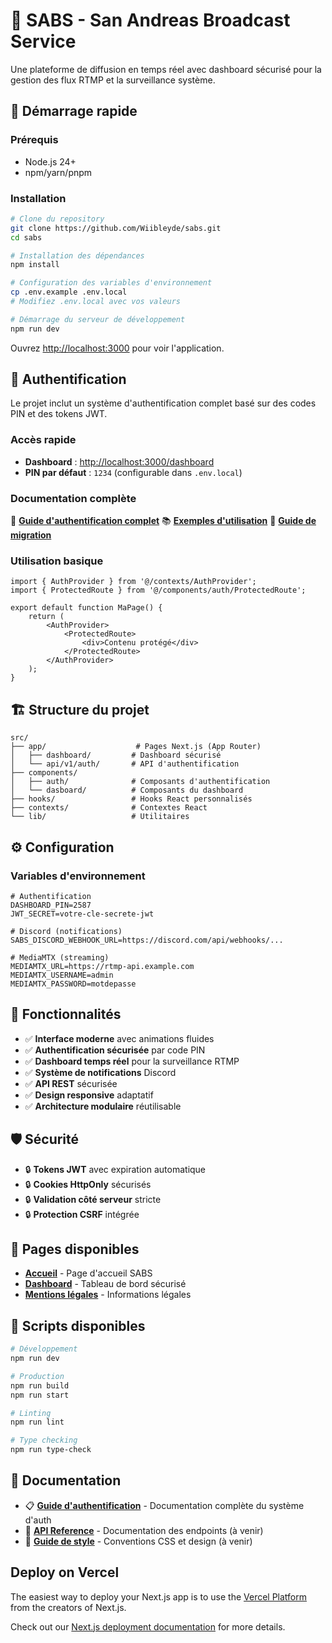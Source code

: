 # 📡 SABS - San Andreas Broadcast Service

Une plateforme de diffusion en temps réel avec dashboard sécurisé pour la gestion des flux RTMP et la surveillance système.

## 🚀 Démarrage rapide

### Prérequis
- Node.js 24+
- npm/yarn/pnpm

### Installation

```bash
# Clone du repository
git clone https://github.com/Wiibleyde/sabs.git
cd sabs

# Installation des dépendances
npm install

# Configuration des variables d'environnement
cp .env.example .env.local
# Modifiez .env.local avec vos valeurs

# Démarrage du serveur de développement
npm run dev
```

Ouvrez [http://localhost:3000](http://localhost:3000) pour voir l'application.

## 🔐 Authentification

Le projet inclut un système d'authentification complet basé sur des codes PIN et des tokens JWT.

### Accès rapide
- **Dashboard** : [http://localhost:3000/dashboard](http://localhost:3000/dashboard)
- **PIN par défaut** : `1234` (configurable dans `.env.local`)

### Documentation complète
📖 **[Guide d'authentification complet](./docs/AUTHENTICATION.md)**
📚 **[Exemples d'utilisation](./docs/EXAMPLES.md)**
🔄 **[Guide de migration](./docs/MIGRATION.md)**

### Utilisation basique

```tsx
import { AuthProvider } from '@/contexts/AuthProvider';
import { ProtectedRoute } from '@/components/auth/ProtectedRoute';

export default function MaPage() {
    return (
        <AuthProvider>
            <ProtectedRoute>
                <div>Contenu protégé</div>
            </ProtectedRoute>
        </AuthProvider>
    );
}
```

## 🏗️ Structure du projet

```
src/
├── app/                    # Pages Next.js (App Router)
│   ├── dashboard/         # Dashboard sécurisé
│   └── api/v1/auth/       # API d'authentification
├── components/
│   ├── auth/              # Composants d'authentification
│   └── dasboard/          # Composants du dashboard
├── hooks/                 # Hooks React personnalisés
├── contexts/              # Contextes React
└── lib/                   # Utilitaires
```

## ⚙️ Configuration

### Variables d'environnement

```env
# Authentification
DASHBOARD_PIN=2587
JWT_SECRET=votre-cle-secrete-jwt

# Discord (notifications)
SABS_DISCORD_WEBHOOK_URL=https://discord.com/api/webhooks/...

# MediaMTX (streaming)
MEDIAMTX_URL=https://rtmp-api.example.com
MEDIAMTX_USERNAME=admin
MEDIAMTX_PASSWORD=motdepasse
```

## 🎯 Fonctionnalités

- ✅ **Interface moderne** avec animations fluides
- ✅ **Authentification sécurisée** par code PIN
- ✅ **Dashboard temps réel** pour la surveillance RTMP
- ✅ **Système de notifications** Discord
- ✅ **API REST** sécurisée
- ✅ **Design responsive** adaptatif
- ✅ **Architecture modulaire** réutilisable

## 🛡️ Sécurité

- 🔒 **Tokens JWT** avec expiration automatique
- 🔒 **Cookies HttpOnly** sécurisés
- 🔒 **Validation côté serveur** stricte
- 🔒 **Protection CSRF** intégrée

## 📱 Pages disponibles

- **[Accueil](http://localhost:3000)** - Page d'accueil SABS
- **[Dashboard](http://localhost:3000/dashboard)** - Tableau de bord sécurisé
- **[Mentions légales](http://localhost:3000/legal-mentions)** - Informations légales

## 🔧 Scripts disponibles

```bash
# Développement
npm run dev

# Production
npm run build
npm run start

# Linting
npm run lint

# Type checking
npm run type-check
```

## 📖 Documentation

- 📋 **[Guide d'authentification](./docs/AUTHENTICATION.md)** - Documentation complète du système d'auth
- 🔗 **[API Reference](./docs/API.md)** - Documentation des endpoints (à venir)
- 🎨 **[Guide de style](./docs/STYLING.md)** - Conventions CSS et design (à venir)


## Deploy on Vercel

The easiest way to deploy your Next.js app is to use the [Vercel Platform](https://vercel.com/new?utm_medium=default-template&filter=next.js&utm_source=create-next-app&utm_campaign=create-next-app-readme) from the creators of Next.js.

Check out our [Next.js deployment documentation](https://nextjs.org/docs/app/building-your-application/deploying) for more details.
